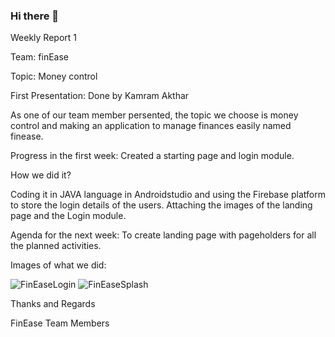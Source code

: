 ### Hi there 👋

Weekly Report 1

Team: finEase

Topic: Money control

First Presentation: Done by Kamram Akthar

As one of our team member persented, the topic we choose is money control and making an application to manage finances easily named finease.

Progress in the first week: Created a starting page and login module.

How we did it? 

Coding it in JAVA language in Androidstudio and using the Firebase platform to store the login details of the users. Attaching the images of the landing page and the Login module.

Agenda for the next week: To create landing page with pageholders for all the planned activities.

Images of what we did: 

![FinEaseLogin](https://user-images.githubusercontent.com/104211966/165535141-7281d1b6-0129-4501-8c6a-1157b7f8dbd5.PNG)
![FinEaseSplash](https://user-images.githubusercontent.com/104211966/165535171-943af020-8a6f-4274-bde5-d0442fb42fe7.gif)


Thanks and Regards

FinEase Team Members





